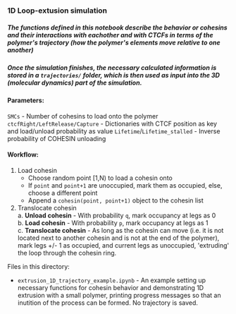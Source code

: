 ### 1D Loop-extusion simulation
##### The functions defined in this notebook describe the behavior or cohesins and their interactions with eachother and with CTCFs in terms of the polymer's trajectory (how the polymer's elements move relative to one another)
##### Once the simulation finishes, the necessary calculated information is stored in a `trajectories/` folder, which is then used as input into the 3D (molecular dynamics) part of the simulation.

#### Parameters:
`SMCs` - Number of cohesins to load onto the polymer
`ctcfRight/LeftRelease/Capture` - Dictionaries with CTCF position as key and load/unload probability as value
`Lifetime`/`Lifetime_stalled` - Inverse probability of COHESIN unloading

#### Workflow:
1. Load cohesin 
    * Choose random point [1,N) to load a cohesin onto
    * If `point` and `point+1` are unoccupied, mark them as occupied, else, choose a different point
    * Append a `cohesin(point, point+1)` object to the cohesin list
2. Translocate cohesin \
    a. **Unload cohesin** - With probability `q`, mark occupancy at legs as 0 \
    b. **Load cohesin** - With probability `p`, mark occupancy at legs as 1 \
    c. **Translocate cohesin** - As long as the cohesin can move (i.e. it is not located next to another cohesin and is not at the end of the polymer), mark legs +/- 1 as occupied, and current legs as unoccupied, 'extruding' the loop through the cohesin ring.

Files in this directory:
* `extrusion_1D_trajectory_example.ipynb` - An example setting up necessary functions for cohesin behavior and demonstrating 1D extrusion with a small polymer, printing progress messages so that an inutition of the process can be formed. No trajectory is saved.
    

